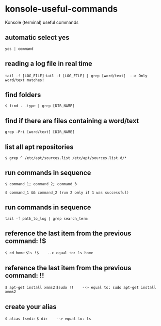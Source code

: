 # konsole-useful-commands
Konsole (terminal) useful commands 

## automatic select yes 
```yes | command```

## reading a log file in real time
```tail -f [LOG_FILE]```
```tail -f [LOG_FILE] | grep [word/text]  --> Only word/text matches! ```

## find folders
```$ find . -type | grep [DIR_NAME]```

## find if there are files containing a word/text
```grep -Pri [word/text] [DIR_NAME]```

## list all apt repositories
```$ grep ^ /etc/apt/sources.list /etc/apt/sources.list.d/*```

## run commands in sequence
```$ command_1; command_2; command_3```

```$ command_1 && command_2 (run 2 only if 1 was successful)```

## run commands in sequence
```tail -f path_to_log | grep search_term```

## reference the last item from the previous command:  !$
```$ cd home```
```$ls !$    --> equal to: ls home```

## reference the last item from the previous command:  !!
```$ apt-get install xmms2```
```$sudo !!    --> equal to: sudo apt-get install xmms2```

## create your alias
```$ alias ls=dir```
```$ dir    --> equal to: ls```
